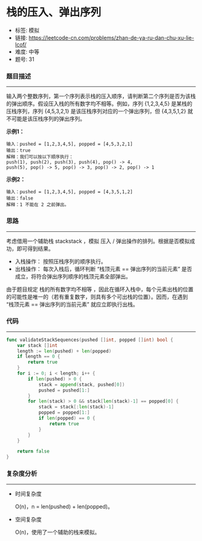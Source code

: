# 栈的压入、弹出序列

- 标签: 模拟
- 链接: https://leetcode-cn.com/problems/zhan-de-ya-ru-dan-chu-xu-lie-lcof/
- 难度: 中等
- 题号: 31

### 题目描述

---

输入两个整数序列，第一个序列表示栈的压入顺序，请判断第二个序列是否为该栈的弹出顺序。假设压入栈的所有数字均不相等。例如，序列 {1,2,3,4,5} 是某栈的压栈序列，序列 {4,5,3,2,1} 是该压栈序列对应的一个弹出序列，但 {4,3,5,1,2} 就不可能是该压栈序列的弹出序列。

**示例1：**

```
输入：pushed = [1,2,3,4,5], popped = [4,5,3,2,1]
输出：true
解释：我们可以按以下顺序执行：
push(1), push(2), push(3), push(4), pop() -> 4,
push(5), pop() -> 5, pop() -> 3, pop() -> 2, pop() -> 1
```

**示例2：**

```
输入：pushed = [1,2,3,4,5], popped = [4,3,5,1,2]
输出：false
解释：1 不能在 2 之前弹出。
```

### 思路

---

考虑借用一个辅助栈 stackstack ，模拟 压入 / 弹出操作的排列。根据是否模拟成功，即可得到结果。

- 入栈操作： 按照压栈序列的顺序执行。
- 出栈操作： 每次入栈后，循环判断 “栈顶元素 == 弹出序列的当前元素” 是否成立，将符合弹出序列顺序的栈顶元素全部弹出。

由于题目规定 栈的所有数字均不相等 ，因此在循环入栈中，每个元素出栈的位置的可能性是唯一的（若有重复数字，则具有多个可出栈的位置）。因而，在遇到 “栈顶元素 == 弹出序列的当前元素” 就应立即执行出栈。

### 代码

---

```go
func validateStackSequences(pushed []int, popped []int) bool {
    var stack []int
    length := len(pushed) + len(popped)
    if length == 0 {
        return true
    }
    for i := 0; i < length; i++ {
        if len(pushed) > 0 {
            stack = append(stack, pushed[0])
            pushed = pushed[1:]
        }
        for len(stack) > 0 && stack[len(stack)-1] == popped[0] {
            stack = stack[:len(stack)-1]
            popped = popped[1:]
            if len(popped) == 0 {
                return true
            }
        }
    }

    return false
}
```

### 复杂度分析

---

- 时间复杂度

    O(n)，n = len(pushed) + len(popped)。

- 空间复杂度

    O(n)，使用了一个辅助的栈来模拟。